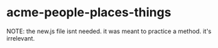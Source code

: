 # acme-people-places-things

NOTE: the new.js file isnt needed. it was meant to practice a method. it's irrelevant. 
